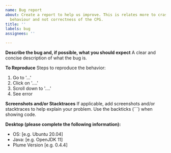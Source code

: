 ```yaml
---
name: Bug report
about: Create a report to help us improve. This is relates more to crashes and unintended
  behaviour and not correctness of the CPG.
title: ''
labels: bug
assignees: ''

---
```


**Describe the bug and, if possible, what you should expect**
A clear and concise description of what the bug is.

**To Reproduce**
Steps to reproduce the behavior:
1. Go to '...'
2. Click on '....'
3. Scroll down to '....'
4. See error

**Screenshots and/or Stacktraces**
If applicable, add screenshots and/or stacktraces to help explain your problem. Use the backticks (```) when showing code.

**Desktop (please complete the following information):**
 - OS: [e.g. Ubuntu 20.04]
 - Java: [e.g. OpenJDK 11]
 - Plume Version [e.g. 0.4.4]
